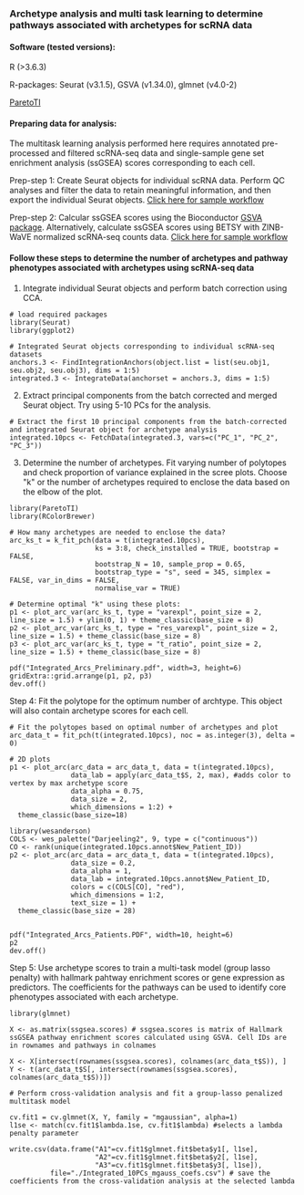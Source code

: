 ### Archetype analysis and multi task learning to determine pathways associated with archetypes for scRNA data

#### Software (tested versions):
R (>3.6.3)

R-packages: Seurat (v3.1.5), GSVA (v1.34.0), glmnet (v4.0-2)

[ParetoTI](https://github.com/vitkl/ParetoTI)

#### Preparing data for analysis:
The multitask learning analysis performed here requires annotated pre-processed and filtered scRNA-seq data and single-sample gene set enrichment analysis (ssGSEA) scores  corresponding to each cell. 

Prep-step 1: Create Seurat objects for individual scRNA data. Perform QC analyses and filter the data to retain meaningful information, and then export the individual Seurat objects. [Click here for sample workflow](https://github.com/U54Bioinformatics/02A_scRNAseq_Seurat)

Prep-step 2: Calcular ssGSEA scores using the Bioconductor [GSVA package](https://bioconductor.org/packages/release/bioc/html/GSVA.html). Alternatively, calculate ssGSEA scores using BETSY with ZINB-WaVE normalized scRNA-seq counts data. [Click here for sample workflow](https://github.com/U54Bioinformatics/02C_scRNAseq_Pathway)


#### Follow these steps to determine the number of archetypes and pathway phenotypes associated with archetypes using scRNA-seq data

1. Integrate individual Seurat objects and perform batch correction using CCA. 

```{r}
# load required packages
library(Seurat)
library(ggplot2)

# Integrated Seurat objects corresponding to individual scRNA-seq datasets   
anchors.3 <- FindIntegrationAnchors(object.list = list(seu.obj1, seu.obj2, seu.obj3), dims = 1:5)
integrated.3 <- IntegrateData(anchorset = anchors.3, dims = 1:5)
```

2. Extract principal components from the batch corrected and merged Seurat object. Try using 5-10 PCs for the analysis.  

```{r}
# Extract the first 10 principal components from the batch-corrected and integrated Seurat object for archetype analysis 
integrated.10pcs <- FetchData(integrated.3, vars=c("PC_1", "PC_2", "PC_3"))
```

3. Determine the number of archetypes. Fit varying number of polytopes and check proportion of variance explained in the scree plots. Choose "k" or the number of archetypes required to enclose the data based on the elbow of the plot.  

```{r}
library(ParetoTI) 
library(RColorBrewer)

# How many archetypes are needed to enclose the data? 
arc_ks_t = k_fit_pch(data = t(integrated.10pcs), 
                     ks = 3:8, check_installed = TRUE, bootstrap = FALSE,
                     bootstrap_N = 10, sample_prop = 0.65, 
                     bootstrap_type = "s", seed = 345, simplex = FALSE, var_in_dims = FALSE,
                     normalise_var = TRUE)

# Determine optimal "k" using these plots:
p1 <- plot_arc_var(arc_ks_t, type = "varexpl", point_size = 2, line_size = 1.5) + ylim(0, 1) + theme_classic(base_size = 8)
p2 <- plot_arc_var(arc_ks_t, type = "res_varexpl", point_size = 2, line_size = 1.5) + theme_classic(base_size = 8)
p3 <- plot_arc_var(arc_ks_t, type = "t_ratio", point_size = 2, line_size = 1.5) + theme_classic(base_size = 8)

pdf("Integrated_Arcs_Preliminary.pdf", width=3, height=6)
gridExtra::grid.arrange(p1, p2, p3)
dev.off()

```

Step 4: Fit the polytope for the optimum number of archtype. This object will also contain archetype scores for each cell. 

```{r}
# Fit the polytopes based on optimal number of archetypes and plot 
arc_data_t = fit_pch(t(integrated.10pcs), noc = as.integer(3), delta = 0)

# 2D plots
p1 <- plot_arc(arc_data = arc_data_t, data = t(integrated.10pcs),
               data_lab = apply(arc_data_t$S, 2, max), #adds color to vertex by max archetype score
               data_alpha = 0.75,
               data_size = 2,
               which_dimensions = 1:2) + 
  theme_classic(base_size=18)

library(wesanderson)
COLS <- wes_palette("Darjeeling2", 9, type = c("continuous"))
CO <- rank(unique(integrated.10pcs.annot$New_Patient_ID))
p2 <- plot_arc(arc_data = arc_data_t, data = t(integrated.10pcs),
               data_size = 0.2,
               data_alpha = 1, 
               data_lab = integrated.10pcs.annot$New_Patient_ID,
               colors = c(COLS[CO], "red"),
               which_dimensions = 1:2, 
               text_size = 1) + 
  theme_classic(base_size = 28)


pdf("Integrated_Arcs_Patients.PDF", width=10, height=6)
p2
dev.off()
```

Step 5: Use archetype scores to train a multi-task model (group lasso penalty) with hallmark pahtway enrichment scores or gene expression as predictors. The coefficients for the pathways can be used to identify core phenotypes associated with each archetype. 

```{r}
library(glmnet)

X <- as.matrix(ssgsea.scores) # ssgsea.scores is matrix of Hallmark ssGSEA pathway enrichment scores calculated using GSVA. Cell IDs are in rownames and pathways in colnames

X <- X[intersect(rownames(ssgsea.scores), colnames(arc_data_t$S)), ]
Y <- t(arc_data_t$S[, intersect(rownames(ssgsea.scores), colnames(arc_data_t$S))])

# Perform cross-validation analysis and fit a group-lasso penalized multitask model

cv.fit1 = cv.glmnet(X, Y, family = "mgaussian", alpha=1)
l1se <- match(cv.fit1$lambda.1se, cv.fit1$lambda) #selects a lambda penalty parameter  

write.csv(data.frame("A1"=cv.fit1$glmnet.fit$beta$y1[, l1se], 
                     "A2"=cv.fit1$glmnet.fit$beta$y2[, l1se],
                     "A3"=cv.fit1$glmnet.fit$beta$y3[, l1se]),
          file="./Integrated_10PCs_mgauss_coefs.csv") # save the coefficients from the cross-validation analysis at the selected lambda

```

